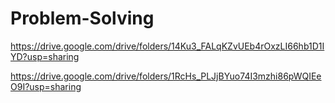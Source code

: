 # Problem-Solving










































https://drive.google.com/drive/folders/14Ku3_FALqKZvUEb4rOxzLI66hb1D1IYD?usp=sharing

https://drive.google.com/drive/folders/1RcHs_PLJjBYuo74I3mzhi86pWQIEeO9I?usp=sharing

